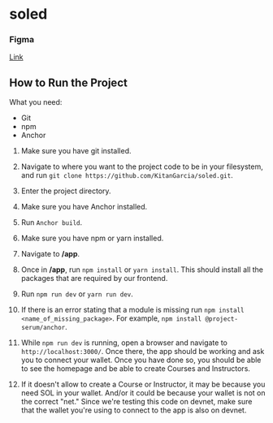 # soled

### Figma

[Link](https://www.figma.com/file/34XxamFP4VfnNoKDgPHhKg/Education-on-dev-2---for-Kitan?node-id=11%3A18638)

## How to Run the Project

What you need:

- Git
- npm
- Anchor

1. Make sure you have git installed.
1. Navigate to where you want to the project code to be in your filesystem, and run
   `git clone https://github.com/KitanGarcia/soled.git`.

1. Enter the project directory.

1. Make sure you have Anchor installed.
1. Run `Anchor build`.

1. Make sure you have npm or yarn installed.

1. Navigate to **/app**.
1. Once in **/app**, run `npm install` or `yarn install`. This should install all the packages that are required by our frontend.
1. Run `npm run dev` or `yarn run dev`.
1. If there is an error stating that a module is missing run `npm install <name_of_missing_package>`. For example, `npm install @project-serum/anchor`.
1. While `npm run dev` is running, open a browser and navigate to `http://localhost:3000/`.
   Once there, the app should be working and ask you to connect your wallet. Once you have done so, you should be able to see the homepage and be able to create Courses and Instructors.
1. If it doesn't allow to create a Course or Instructor, it may be because you need SOL in your wallet. And/or it could be because your wallet is not on the correct "net." Since we're testing this code on devnet, make sure that the wallet you're using to connect to the app is also on devnet.

